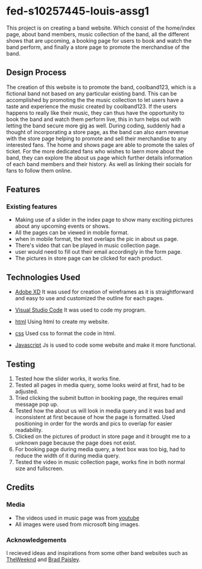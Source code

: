 # fed-s10257445-louis-assg1
This project is on creating a band website. Which consist of the home/index page, about band members, music collection of the band, all the different shows that are upcoming, a booking page for users to book and watch the band perform, and finally a store page to promote the merchandise of the band.

## Design Process
The creation of this website is to promote the band, coolband123, which is a fictional band not based on any particular existing band. This can be accomplished by promoting the the music collection to let users have a taste and experience the music created by coolband123. If the users happens to really like their music, they can thus have the opportunity to book the band and watch them perform live, this in turn helps out with letting the band secure more gig as well. During coding, suddenly had a thought of incorporating a store page, as the band can also earn revenue with the store page helping to promote and sell their merchandise to any interested fans. The home and shows page are able to promote the sales of ticket. For the more dedicated fans who wishes to laern more about the band, they can explore the about us page which further details information of each band members and their history. As well as linking their socials for fans to follow them online.

## Features

### Existing features
- Making use of a slider in the index page to show many exciting pictures about any upcoming events or shows.
- All the pages can be viewed in mobile format.
- when in mobile format, the text overlaps the pic in about us page.
- There's video that can be played in music collection page.
- user would need to fill out their email accordingly in the form page.
- The pictures in store page can be clicked for each product.

## Technologies Used
- [Adobe XD](https://helpx.adobe.com/xd/get-started.html)
It was used for creation of wireframes as it is straightforward and easy to use and customized the outline for each pages.

- [Visual Studio Code](https://code.visualstudio.com/)
It was used to code my program.

- [html](https://developer.mozilla.org/en-US/docs/Web/HTML)
Using html to create my website.

- [css](https://developer.mozilla.org/en-US/docs/Web/CSS)
Used css to format the code in html.

- [Javascript](https://developer.mozilla.org/en-US/docs/Web/javascript)
Js is used to code some website and make it more functional.

## Testing
1. Tested how the slider works, it works fine.
1. Tested all pages in media query, some looks weird at first, had to be adjusted.
1. Tried clicking the submit button in booking page, the requires email message pop up.
1. Tested how the about us will look in media query and it was bad and inconsistent at first because of how the page is formatted. Used positioning in order for the words and pics to overlap for easier readability.
1. Clicked on the pictures of product in store page and it brought me to a unknown page because the page does not exist.
1. For booking page during media query, a text box was too big, had to reduce the width of it during media query.
1. Tested the video in music collection page, works fine in both normal size and fullscreen.

## Credits

### Media
- The videos used in music page was from [youtube](https://www.youtube.com/)
- All images were used from microsoft bing images.

### Acknowledgements
I recieved ideas and inspirations from some other band websites such as [TheWeeknd](https://www.theweeknd.com/) and [Brad Paisley](https://www.bradpaisley.com/).
